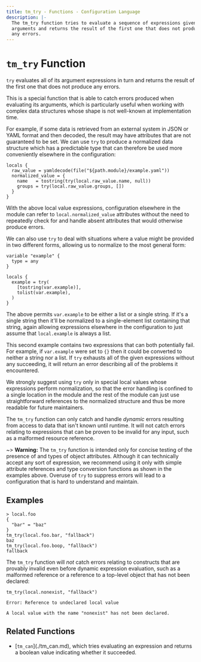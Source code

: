 ```yaml
---
title: tm_try - Functions - Configuration Language
description: |-
  The tm_try function tries to evaluate a sequence of expressions given as
  arguments and returns the result of the first one that does not produce
  any errors.
---
```


# `tm_try` Function

`try` evaluates all of its argument expressions in turn and returns the result
of the first one that does not produce any errors.

This is a special function that is able to catch errors produced when evaluating
its arguments, which is particularly useful when working with complex data
structures whose shape is not well-known at implementation time.

For example, if some data is retrieved from an external system in JSON or YAML
format and then decoded, the result may have attributes that are not guaranteed
to be set. We can use `try` to produce a normalized data structure which has
a predictable type that can therefore be used more conveniently elsewhere in
the configuration:

```hcl
locals {
  raw_value = yamldecode(file("${path.module}/example.yaml"))
  normalized_value = {
    name   = tostring(try(local.raw_value.name, null))
    groups = try(local.raw_value.groups, [])
  }
}
```

With the above local value expressions, configuration elsewhere in the module
can refer to `local.normalized_value` attributes without the need to repeatedly
check for and handle absent attributes that would otherwise produce errors.

We can also use `try` to deal with situations where a value might be provided
in two different forms, allowing us to normalize to the most general form:

```hcl
variable "example" {
  type = any
}

locals {
  example = try(
    [tostring(var.example)],
    tolist(var.example),
  )
}
```

The above permits `var.example` to be either a list or a single string. If it's
a single string then it'll be normalized to a single-element list containing
that string, again allowing expressions elsewhere in the configuration to just
assume that `local.example` is always a list.

This second example contains two expressions that can both potentially fail.
For example, if `var.example` were set to `{}` then it could be converted to
neither a string nor a list. If `try` exhausts all of the given expressions
without any succeeding, it will return an error describing all of the problems
it encountered.

We strongly suggest using `try` only in special local values whose expressions
perform normalization, so that the error handling is confined to a single
location in the module and the rest of the module can just use straightforward
references to the normalized structure and thus be more readable for future
maintainers.

The `tm_try` function can only catch and handle _dynamic_ errors resulting from
access to data that isn't known until runtime. It will not catch errors
relating to expressions that can be proven to be invalid for any input, such
as a malformed resource reference.

~> **Warning:** The `tm_try` function is intended only for concise testing of the
presence of and types of object attributes. Although it can technically accept
any sort of expression, we recommend using it only with simple attribute
references and type conversion functions as shown in the examples above.
Overuse of `try` to suppress errors will lead to a configuration that is hard
to understand and maintain.

## Examples

```
> local.foo
{
  "bar" = "baz"
}
tm_try(local.foo.bar, "fallback")
baz
tm_try(local.foo.boop, "fallback")
fallback
```

The `tm_try` function will _not_ catch errors relating to constructs that are
provably invalid even before dynamic expression evaluation, such as a malformed
reference or a reference to a top-level object that has not been declared:

```
tm_try(local.nonexist, "fallback")

Error: Reference to undeclared local value

A local value with the name "nonexist" has not been declared.
```

## Related Functions

* \[`tm_can`\]\(\./tm_can.md\), which tries evaluating an expression and returns a
  boolean value indicating whether it succeeded.
